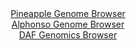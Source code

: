<div id="Pineapple_Genome_Browser" align="center">
  <a href="https://igv.org/app/?sessionURL=blob:zZJfT9swFMW_iyXQJqWJk5CmiYSmAGUthfI3FIpQ5CRO6tWxXdtNC1W_.zy0aS9Mog.bJvnBvrr2Pef4twEtlopwBmLg2W5guy6wgJrx1S1qBMVj1GAF4gpRhS0gcYUlZgUG8QZUSGmU3pybmzOthYodh2jRaRCrua18GzXolTO0UnbBG.eYU4pyLpHmUjlHErXcIXXbWeEcCWGb2b4dOCXSyEFUzDhT3BGY1dnKvJf9KmU1ZrzBWbOkmrwJyIweo7G0K_QlmdwmRYGVGuGXYXmYjIbJvd9Pp1.7x9P0cjBJu5P9W1IzpJcSHy7Sc12ORnA6RXIUtuQBhXd3g2Yux8Wef7LfXwsisTp0Q7fnh0EIoQmGsBKv_yfPZpEdfQ.uL._88ToVV1TQ_qvK4dl6_Bjwsyv4rm8XbC1AebE0HIBiJsPYhZYPu1bgdTs_tm7PgjAy6UhOQPz0bAEtUTE37U8boF.EoQUovFi.gWMBLkssQdyJIAzdKPKCg_AARpG7tTZgKenfi_Y0vYlC6CWe180qQrVBucwUE8pGjNltUdn1645Z6iFrvwWpl_TQPJ0PHnv3wya_FIk8Gf4hSwuY0W_fZ4x.RNE_oe4jQmyd74qad3RA_WF6_9Dnk9Xi4vg63PNO2cV5yln0fkCesbtbOBWXDdKm31TM8SdvLZIEMW0KLVEkJ5Tol4nJka9A7Hq.wRYUnHLDIZB1_gla0HID.Pk3nv72efsd">Pineapple Genome Browser</a>
</div>
<div id="Alphonso_Genome_Browser" align="center">
  <a href="https://igv.org/app/?sessionURL=blob:zZNba9swGIb_i6BlA8fH.AhlJF3TlHRLm8TLllKMbMuOqCwpkmInDfnv08rGblZoLjYGvpA.dHi_R48PoEVCYkZBAlzT8U3HAQaQa9bNYcMJ.gwbJEFSQSKRAQSqkEC0QCA5gApKBdPZrd65VorLxLKw4r0G0pqZ0jNhA58ZhZ00C9ZYl4wQmDMBFRPSGgrYMgvXba9DOeTc1Hd7pm.VUEELEr5mVDKLI1pnnT4v.1XKakRZg7JmSxR.CZDpPDpjaVbww2A5HxQFknKC9jflxWByM_jiXaWr6.BylU7HyzRYns9xTaHaCnSxL6I5HPK71e14lE82X3EK0_DMHY7yaS3PvI_nVzuOBZIXTuhEXugHUajRYFqi3f_Utf7wiZ3vmL2939yV_W45WqzuJ66P3U3Ur.V1.krfRwMQVmy1CaBYizBxbMOzA8N3g96PoRMZth1rOoJhkDw8GkAJWDzp5Q8HoPZc.wIk2mxf1DEAEyUSIOnFth06cez6_bBvx7FzNA5gK8jfQztKZ3FouwPXDbIKE6VlLjNJuTQhpWZbVGb9fCLL4XTCZwPXgdWZO1rET7t5f7hAEdrs2m_RH2lGmoC._OUBdatvyfRPvHtLEFPlp8p2KwM23pX5ejYn3JvOyKgbf9K_WbgQm_tXAZ0Gp2KigUqv1xU9_WlcCwWGVOlCiyXOMcFqv9QcWQcSx_W0uKBghGkTgajzd7ZhG45vv_8tqHd8PH4H">Alphonso Genome Browser</a>
</div>


<div id="DAF_Genomics_Browser" align="center">
  <a href="https://igv.org/app/?sessionURL=blob:tZFra9swFIb_iyD9ZDu2fIsNYbhbk3ZJN5bguWsp4dQ.js0sy5PkpGnIf5_wOga7MAYdSELiXN736DmSHQpZ85bEhFqObzkOMYis.H4NrGvwHTCUJC6hkWgQgSUKbHMk8ZGUIBWkq6WurJTqZDweF1CaW2w5q3NpSdeCzpS8VxXqVJNawOCJt7CXVs6ZTlYwhqareCv5GPIcpTTtcYftdrMHfXyPbYaWuGF9o.pBdaNNaGOFVYJ2W7cFPv7FyH9Q1qt.lWTrZKhf4OGqmCaLq.Sje5HezoPXt.n7yywNsrN1vW1B9QKn_odu0i4T9jTvJvPUO_hSvb1mu3K5sEfum7OLx64WKKdO6Ezc0A_DgJwM0vC81whIXgkndjwjpBODep75fHX9QP.B4DWJ7.4NogTkn3X63ZGoQ6dBEYlf.oGZQbgoUJDYjGw7dKKI.l7o2VHknIwj6UXzwiRn6SoKbZpQGlgPwLR.WTfD92mhX4MvhfGnznr_K6b._MHFEZ19uhnRcy9Z7W2X74qUX95ks20mf4sq1BP8cbSSCwZKh749n8FAoxUZtuoHGfd0f_oK">DAF Genomics Browser</a>
</div>
